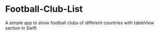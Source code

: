 # Football-Club-List
A simple app to show football clubs of different countries with tableView section in Swift
